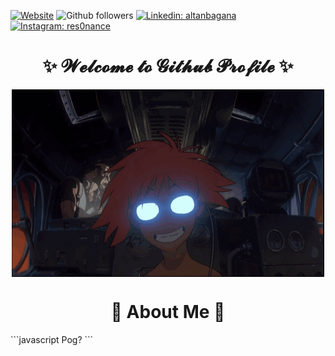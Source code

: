[![Website](https://img.shields.io/website?url=https://altanbagana.me&logo=googlechrome&label=Portfolio)](https://altanbagana.me)
![Github followers](https://img.shields.io/github/followers/altanbgn?label=Follow&style=social)
[![Linkedin: altanbagana](https://img.shields.io/badge/-Altanbagana-blue?style=flat-square&logo=Linkedin&logoColor=white&link=https://www.linkedin.com/in/altanbagana-erdene-ochir-707423153/)](https://www.linkedin.com/in/altanbagana-erdene-ochir-707423153/)
[![Instagram: res0nance](https://img.shields.io/badge/-res0nance-red?style=flat-square&logo=Instagram&logoColor=white&link=https://www.instagram.com/res0nan.ce/)](https://www.instagram.com/res0nan.ce/)

<body>
    <h1 align="center">
        ✨ 𝓦𝓮𝓵𝓬𝓸𝓶𝓮 𝓽𝓸 𝓖𝓲𝓽𝓱𝓾𝓫 𝓟𝓻𝓸𝓯𝓲𝓵𝓮 ✨
    </h1>
    <div align="center">
        <img height="300" width="500" align="center" src="https://github.com/altanbgn/altanbgn/blob/main/assets/radicaledward.gif" />
    </div>
    <h1 align="center">
        📖 About Me 📖
    </h1>
    <div style="display: flex; justify-content: space-between">
        ```javascript
        Pog?
        ```
    </div>
</body>
